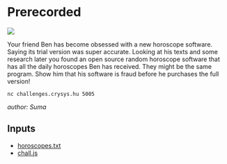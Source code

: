 # Prerecorded
![](https://img.shields.io/badge/hard-gray)

Your friend Ben has become obsessed with a new horoscope software. Saying its trial version was super accurate. Looking at his texts and some research later you found an open source random horoscope software that has all the daily horoscopes Ben has received. They might be the same program. Show him that his software is fraud before he purchases the full version!

`nc challenges.crysys.hu 5005`

*author: Suma*

## Inputs
- [horoscopes.txt](input/horoscopes.txt)
- [chall.js](input/chall.js)

